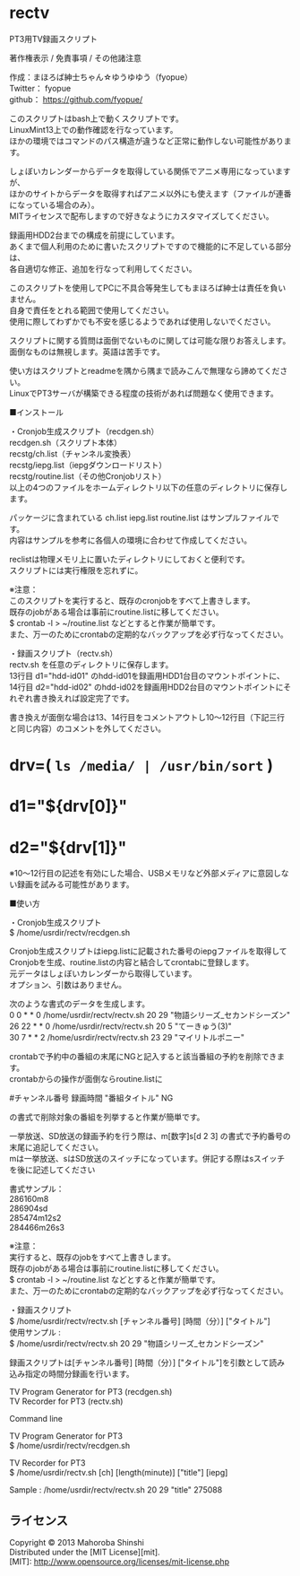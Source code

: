 rectv
=====

PT3用TV録画スクリプト

著作権表示 / 免責事項 / その他諸注意

  作成：まほろば紳士ちゃん☆ゆうゆゆう（fyopue）  
  Twitter： fyopue  
  github： https://github.com/fyopue/

  このスクリプトはbash上で動くスクリプトです。  
  LinuxMint13上での動作確認を行なっています。  
  ほかの環境ではコマンドのパス構造が違うなど正常に動作しない可能性があります。

  しょぼいカレンダーからデータを取得している関係でアニメ専用になっていますが、  
  ほかのサイトからデータを取得すればアニメ以外にも使えます（ファイルが連番になっている場合のみ）。  
  MITライセンスで配布しますので好きなようにカスタマイズしてください。

  録画用HDD2台までの構成を前提にしています。  
  あくまで個人利用のために書いたスクリプトですので機能的に不足している部分は、  
  各自適切な修正、追加を行なって利用してください。

  このスクリプトを使用してPCに不具合等発生してもまほろば紳士は責任を負いません。  
  自身で責任をとれる範囲で使用してください。  
  使用に際してわずかでも不安を感じるようであれば使用しないでください。

  スクリプトに関する質問は面倒でないものに関しては可能な限りお答えします。  
  面倒なものは無視します。英語は苦手です。

  使い方はスクリプトとreadmeを隅から隅まで読みこんで無理なら諦めてください。  
  LinuxでPT3サーバが構築できる程度の技術があれば問題なく使用できます。


■インストール

・Cronjob生成スクリプト（recdgen.sh）  
  recdgen.sh（スクリプト本体）  
  recstg/ch.list（チャンネル変換表）  
  recstg/iepg.list（iepgダウンロードリスト）  
  recstg/routine.list（その他Cronjobリスト）  
  以上の4つのファイルをホームディレクトリ以下の任意のディレクトリに保存します。   

  パッケージに含まれている ch.list  iepg.list  routine.list はサンプルファイルです。  
  内容はサンプルを参考に各個人の環境に合わせて作成してください。

  reclistは物理メモリ上に置いたディレクトリにしておくと便利です。  
  スクリプトには実行権限を忘れずに。

※注意：  
  このスクリプトを実行すると、既存のcronjobをすべて上書きします。  
  既存のjobがある場合は事前にroutine.listに移してください。  
  $ crontab -l > ~/routine.list などとすると作業が簡単です。  
  また、万一のためにcrontabの定期的なバックアップを必ず行なってください。  

・録画スクリプト（rectv.sh）  
  rectv.sh を任意のディレクトリに保存します。  
  13行目 d1="hdd-id01" のhdd-id01を録画用HDD1台目のマウントポイントに、  
  14行目 d2="hdd-id02" のhdd-id02を録画用HDD2台目のマウントポイントにそれぞれ書き換えれば設定完了です。  

  書き換えが面倒な場合は13、14行目をコメントアウトし10〜12行目（下記三行と同じ内容）のコメントを外してください。  

  # drv=( `ls /media/ | /usr/bin/sort` )  
  # d1="${drv[0]}"  
  # d2="${drv[1]}"

  ※10〜12行目の記述を有効にした場合、USBメモリなど外部メディアに意図しない録画を試みる可能性があります。

■使い方

・Cronjob生成スクリプト  
  $ /home/usrdir/rectv/recdgen.sh

  Cronjob生成スクリプトはiepg.listに記載された番号のiepgファイルを取得して  
  Cronjobを生成、routine.listの内容と結合してcrontabに登録します。  
  元データはしょぼいカレンダーから取得しています。  
  オプション、引数はありません。

  次のような書式のデータを生成します。  
  0 0 * * 0 /home/usrdir/rectv/rectv.sh 20 29 "物語シリーズ_セカンドシーズン"  
  26 22 * * 0 /home/usrdir/rectv/rectv.sh 20 5 "てーきゅう(3)"  
  30 7 * * 2 /home/usrdir/rectv/rectv.sh 23 29 "マイリトルポニー"  

  crontabで予約中の番組の末尾にNGと記入すると該当番組の予約を削除できます。  
  crontabからの操作が面倒ならroutine.listに  

  #チャンネル番号 録画時間 "番組タイトル" NG  

  の書式で削除対象の番組を列挙すると作業が簡単です。  

  一挙放送、SD放送の録画予約を行う際は、m[数字]s[d 2 3] の書式で予約番号の末尾に追記してください。  
  mは一挙放送、sはSD放送のスイッチになっています。併記する際はsスイッチを後に記述してください
  
  書式サンプル：  
  286160m8  
  286904sd  
  285474m12s2  
  284466m26s3

※注意：  
  実行すると、既存のjobをすべて上書きします。  
  既存のjobがある場合は事前にroutine.listに移してください。  
  $ crontab -l > ~/routine.list などとすると作業が簡単です。  
  また、万一のためにcrontabの定期的なバックアップを必ず行なってください。  

・録画スクリプト  
  $ /home/usrdir/rectv/rectv.sh [チャンネル番号] [時間（分）] ["タイトル"]  
  使用サンプル :  
  $ /home/usrdir/rectv/rectv.sh 20 29 "物語シリーズ_セカンドシーズン"  

  録画スクリプトは[チャンネル番号] [時間（分）] ["タイトル"]を引数として読み込み指定の時間分録画を行います。  


TV Program Generator for PT3 (recdgen.sh)  
TV Recorder for PT3 (rectv.sh)

Command line

TV Program Generator for PT3  
  $ /home/usrdir/rectv/recdgen.sh

TV Recorder for PT3  
  $ /home/usrdir/rectv.sh [ch] [length(minute)] ["title"] [iepg]

  Sample : /home/usrdir/rectv/rectv.sh 20 29 "title" 275088


ライセンス
----------
Copyright &copy; 2013 Mahoroba Shinshi  
Distributed under the [MIT License][mit].  
[MIT]: http://www.opensource.org/licenses/mit-license.php

